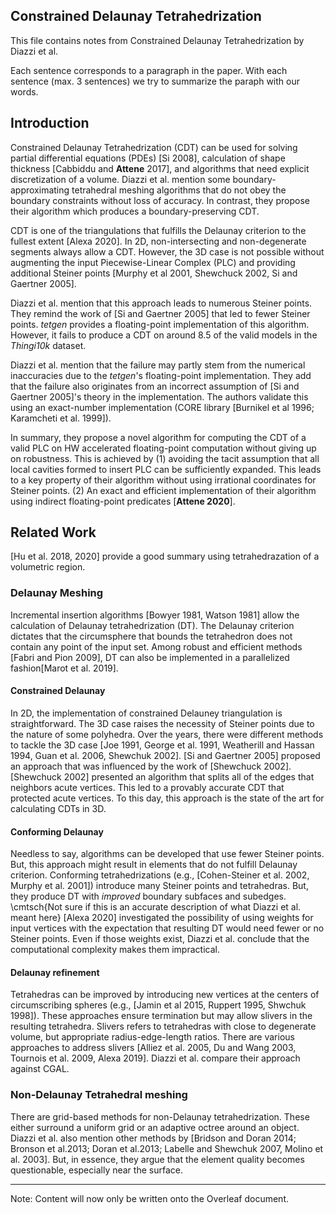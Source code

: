 ## Constrained Delaunay Tetrahedrization

This file contains notes from Constrained Delaunay Tetrahedrization by Diazzi et al.

Each sentence corresponds to a paragraph in the paper. With each sentence (max. 3 sentences) we try to summarize the paraph with our words.

## Introduction

Constrained Delaunay Tetrahedrization (CDT) can be used for solving partial differential equations (PDEs) [Si 2008], calculation of shape thickness [Cabbiddu and **Attene** 2017], and algorithms that need explicit discretization of a volume.
Diazzi et al. mention some boundary-approximating tetrahedral meshing algorithms that do not obey the boundary constraints without loss of accuracy. In contrast, they propose their algorithm which produces a boundary-preserving CDT.

CDT is one of the triangulations that fulfills the Delaunay criterion to the fullest extent [Alexa 2020].
In 2D, non-intersecting and non-degenerate segments always allow a CDT. 
However, the 3D case is not possible without augmenting the input Piecewise-Linear Complex (PLC) and providing additional Steiner points [Murphy et al 2001, Shewchuck 2002, Si and Gaertner 2005].

Diazzi et al. mention that this approach leads to numerous Steiner points.
They remind the work of [Si and Gaertner 2005] that led to fewer Steiner points.
*tetgen* provides a floating-point implementation of this algorithm.
However, it fails to produce a CDT on around 8.5 of the valid models in the *Thingi10k* dataset.

Diazzi et al. mention that the failure may partly stem from the numerical inaccuracies due to the *tetgen*'s floating-point implementation.
They add that the failure also originates from an incorrect assumption of [Si and Gaertner 2005]'s theory in the implementation.
The authors validate this using an exact-number implementation (CORE library [Burnikel et al 1996; Karamcheti et al. 1999]).

In summary, they propose a novel algorithm for computing the CDT of a valid PLC on HW accelerated floating-point computation without giving up on robustness.
This is achieved by (1) avoiding the tacit assumption that all local cavities formed to insert PLC can be sufficiently expanded.
This leads to a key property of their algorithm without using irrational coordinates for Steiner points.
(2) An exact and efficient implementation of their algorithm using indirect floating-point predicates [**Attene 2020**].

## Related Work

[Hu et al. 2018, 2020] provide a good summary using tetrahedrazation of a volumetric region.

### Delaunay Meshing

Incremental insertion algorithms [Bowyer 1981, Watson 1981] allow the calculation of Delaunay tetrahedrization (DT).
The Delaunay criterion dictates that the circumsphere that bounds the tetrahedron does not contain any point of the input set.
Among robust and efficient methods [Fabri and Pion 2009], DT can also be implemented in a parallelized fashion[Marot et al. 2019].

#### Constrained Delaunay

In 2D, the implementation of constrained Delauney triangulation is straightforward.
The 3D case raises the necessity of Steiner points due to the nature of some polyhedra.
Over the years, there were different methods to tackle the 3D case [Joe 1991, George et al. 1991, Weatherill and Hassan 1994, Guan et al. 2006, Shewchuk 2002].
[Si and Gaertner 2005] proposed an approach that was influenced by the work of [Shewchuck 2002].
[Shewchuck 2002] presented an algorithm that splits all of the edges that neighbors acute vertices.
This led to a provably accurate CDT that protected acute vertices.
To this day, this approach is the state of the art for calculating CDTs in 3D.

#### Conforming Delaunay

Needless to say, algorithms can be developed that use fewer Steiner points.
But, this approach might result in elements that do not fulfill Delaunay criterion.
Conforming tetrahedrizations (e.g., [Cohen-Steiner et al. 2002, Murphy et al. 2001]) introduce many Steiner points and tetrahedras.
But, they produce DT with *improved* boundary subfaces and subedges.
\cmtsch{Not sure if this is an accurate description of what Diazzi et al. meant here}
[Alexa 2020] investigated the possibility of using weights for input vertices with the expectation that resulting DT would need fewer or no Steiner points.
Even if those weights exist, Diazzi et al. conclude that the computational complexity makes them impractical.

#### Delaunay refinement

Tetrahedras can be improved by introducing new vertices at the centers of circumscribing spheres (e.g., [Jamin et al 2015, Ruppert 1995, Shwchuk 1998]).
These approaches ensure termination but may allow slivers in the resulting tetrahedra.
Slivers refers to tetrahedras with close to degenerate volume, but appropriate radius-edge-length ratios.
There are various approaches to address slivers [Alliez et al. 2005, Du and Wang 2003, Tournois et al. 2009, Alexa 2019].
Diazzi et al. compare their approach against CGAL.

### Non-Delaunay Tetrahedral meshing

There are grid-based methods for non-Delaunay tetrahedrization.
These either surround a uniform grid or an adaptive octree around an object.
Diazzi et al. also mention other methods by [Bridson and Doran 2014; Bronson et al.2013; Doran et al.2013; Labelle and Shewchuk 2007, Molino et al. 2003].
But, in essence, they argue that the element quality becomes questionable, especially near the surface.

---
Note: Content will now only be written onto the Overleaf document.















